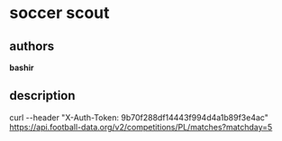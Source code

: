 # soccer scout
## authors
**bashir**
## description
curl --header "X-Auth-Token: 9b70f288df14443f994d4a1b89f3e4ac" https://api.football-data.org/v2/competitions/PL/matches?matchday=5
